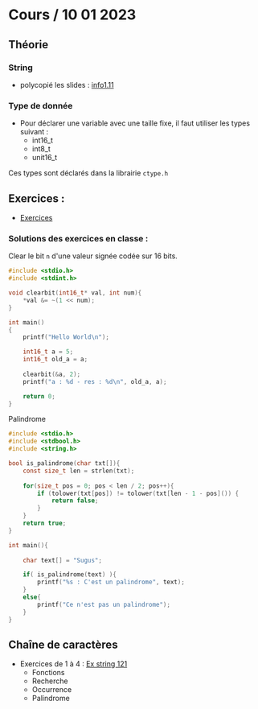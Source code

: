 # Cours / 10 01 2023

## Théorie 
### String
- polycopié les slides : [info1.11](https://cyberlearn.hes-so.ch/pluginfile.php/4177705/mod_resource/content/0/INFO1.11%20-%20Les%20cha%C3%AEnes%20de%20caract%C3%A8res.pdf)

### Type de donnée
- Pour déclarer une variable avec une taille fixe, il faut utiliser les types suivant :
  - int16_t
  - int8_t
  - unit16_t

Ces types sont déclarés dans la librairie `ctype.h`

## Exercices :
- [Exercices](https://github.com/tony-maulaz/info1-exercices)

### Solutions des exercices en classe :
Clear le bit `n` d'une valeur signée codée sur 16 bits.
```c
#include <stdio.h>
#include <stdint.h>

void clearbit(int16_t* val, int num){
    *val &= ~(1 << num);
}

int main()
{
    printf("Hello World\n");

    int16_t a = 5;
    int16_t old_a = a;
    
    clearbit(&a, 2);
    printf("a : %d - res : %d\n", old_a, a);

    return 0;
}
```

Palindrome
```c
#include <stdio.h>
#include <stdbool.h>
#include <string.h>

bool is_palindrome(char txt[]){
    const size_t len = strlen(txt);
    
    for(size_t pos = 0; pos < len / 2; pos++){
        if (tolower(txt[pos]) != tolower(txt[len - 1 - pos]()) {
            return false;
        }
    }
    return true;
}

int main(){
    
    char text[] = "Sugus";

    if( is_palindrome(text) ){
        printf("%s : C'est un palindrome", text);
    }
    else{
        printf("Ce n'est pas un palindrome");
    }
}
```

## Chaîne de caractères
- Exercices de 1 à 4 : [Ex string 121](https://github.com/tony-maulaz/info1-exercices/blob/main/ex121-string.md)
  - Fonctions
  - Recherche
  - Occurrence
  - Palindrome
